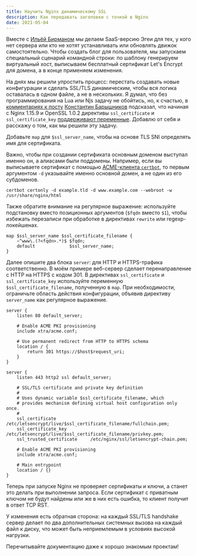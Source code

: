 ```yaml
---
title: Научить Nginx динамическому SSL
description: Как передавать заголовки с точкой в Nginx
date: 2021-05-04
---
```


Вместе с [Ильёй Бирманом](https://ilyabirman.ru) мы делаем SaaS-версию Эгеи для тех, у кого нет сервера или кто не хотят устанавливать или обновлять движок самостоятельно. Чтобы создать блог для пользователя, мы запускаем специальный сценарий командной строки: по шаблону генерируем виртуальный хост, выписываем бесплатный сертификат Let's Encrypt для домена, а в конце применяем изменения.

На днях мы решили упростить процесс: перестать создавать новые конфигурации и сделать SSL/TLS динамическим, чтобы вся логика оставалась в одном файле, а не в нескольких. Я думал, что без программирования на Lua или Njs задачу не обойтись, но, к счастью, в [комментариях к посту](https://ilyabirman.ru/meanwhile/all/nginx-multiuser-ssl/) [Константин Барышников](https://github.com/kbaryshnikov) подсказал, что начиная с Nginx 1.15.9 и OpenSSL 1.0.2 директивы `ssl_certificate` и `ssl_certificate_key` [поддерживают переменные](https://nginx.org/ru/docs/http/ngx_http_ssl_module.html#ssl_certificate). Добавлю от себя и расскажу о том, как мы решили эту задачу.

Добавьте `map` для `$ssl_server_name`, чтобы на основе TLS SNI определять имя для сертификата. 

Важно, чтобы при создании сертификата основным доменом выступал именно он, а алиасами были поддомены. Например, если вы выписываете сертификат с помощью [ACME-клиента `certbot`](https://certbot.eff.org), то первым аргументом `-d` указывайте именно основной домен, а не один из его субдоменов.

```
certbot certonly -d example.tld -d www.example.com --webroot -w /usr/share/nginx/html
```

Также обратите внимание на регулярное выражение: используйте подстановку вместо позиционных аргументов (`$fqdn` вместо `$1`), чтобы избежать перезаписи при обработке в директивах `rewrite` или regexp-локейшенах.

```
map $ssl_server_name $ssl_certificate_filename {
    ~^www\.(?<fqdn>.*)$ $fqdn;
    default             $ssl_server_name;
}
```

Далее опишите два блока `server`: для HTTP и HTTPS-трафика соответственно. В моём примере веб-сервер сделает перенаправление с HTTP на HTTPS с кодом 301. В директивах `ssl_certificate` и `ssl_certificate_key` используйте переменную `$ssl_certificate_filename`, полученную в `map`. При необходимости, ограничьте область действия конфигурации, объявив директиву `server_name` как регулярное выражение.

```
server {
    listen 80 default_server;

    # Enable ACME PKI provisioning
    include xtra/acme.conf;

    # Use permanent redirect from HTTP to HTTPS schema
    location / {
        return 301 https://$host$request_uri;
    }
}

server {
    listen 443 http2 ssl default_server;

    # SSL/TLS certificate and private key definition
    #
    # Uses dynamic variable $ssl_certificate_filename, which 
    # provides mechanism defining virtual host configuration only once.
    #
    ssl_certificate             /etc/letsencrypt/live/$ssl_certificate_filename/fullchain.pem;
    ssl_certificate_key         /etc/letsencrypt/live/$ssl_certificate_filename/privkey.pem;
    ssl_trusted_certificate     /etc/nginx/ssl/letsencrypt-chain.pem;

    # Enable ACME PKI provisioning
    include xtra/acme.conf;

    # Main entrypoint
    location / {}
}
```

Теперь при запуске Nginx не проверяет сертификаты и ключи, а станет это делать при выполнении запроса. Если сертификат с приватным ключом не будут найдены или же в них есть ошибка, то клиент получит в ответ TCP RST.

У изменения есть обратная сторона: на каждый SSL/TLS handshake сервер делает по два дополнительных системных вызова на каждый файл к диску, что может быть неприемлемым в условиях высокой нагрузки.

Перечитывайте документацию даже к хорошо знакомым проектам!